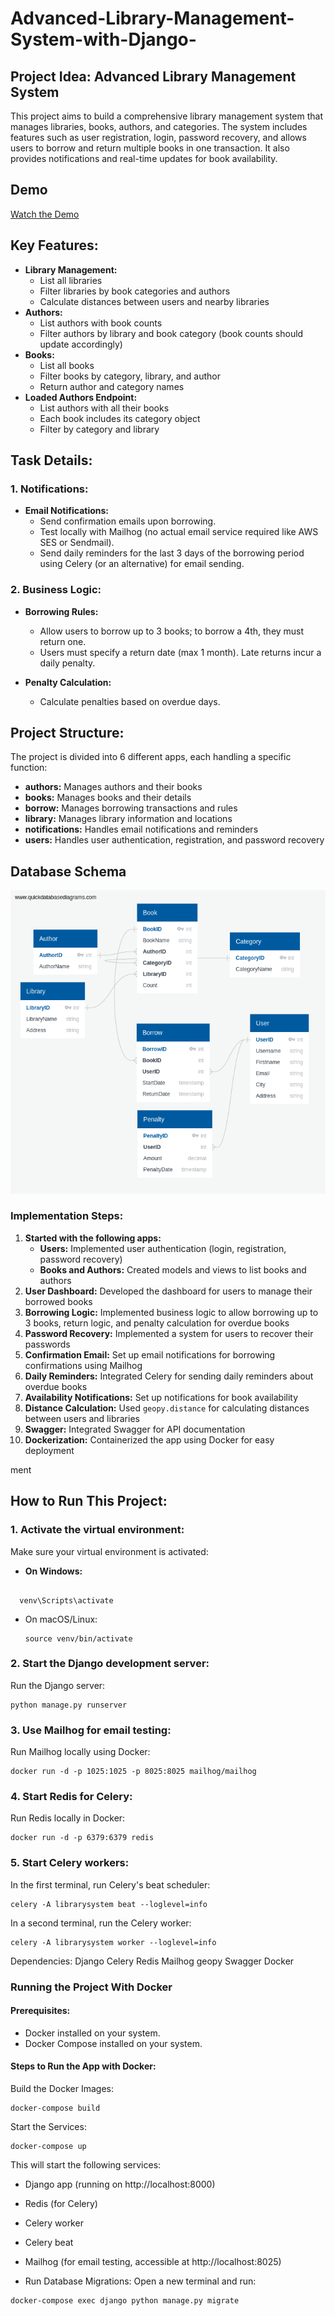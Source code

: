 # Advanced-Library-Management-System-with-Django-


## Project Idea: Advanced Library Management System
This project aims to build a comprehensive library management system that manages libraries, books, authors, and categories. The system includes features such as user registration, login, password recovery, and allows users to borrow and return multiple books in one transaction. It also provides notifications and real-time updates for book availability.
## Demo
[Watch the Demo](https://drive.google.com/file/d/1rKXsOfCiIBzHL6rUP-wOG7zNt-O-kqmw/view?usp=sharing)

## Key Features:
- **Library Management:**
  - List all libraries
  - Filter libraries by book categories and authors
  - Calculate distances between users and nearby libraries
- **Authors:**
  - List authors with book counts
  - Filter authors by library and book category (book counts should update accordingly)
- **Books:**
  - List all books
  - Filter books by category, library, and author
  - Return author and category names
- **Loaded Authors Endpoint:**
  - List authors with all their books
  - Each book includes its category object
  - Filter by category and library

## Task Details:

### 1. Notifications:
- **Email Notifications:**
  - Send confirmation emails upon borrowing. 
  - Test locally with Mailhog (no actual email service required like AWS SES or Sendmail).
  - Send daily reminders for the last 3 days of the borrowing period using Celery (or an alternative) for email sending.

### 2. Business Logic:
- **Borrowing Rules:**
  - Allow users to borrow up to 3 books; to borrow a 4th, they must return one.
  - Users must specify a return date (max 1 month). Late returns incur a daily penalty.
  
- **Penalty Calculation:**
  - Calculate penalties based on overdue days.

## Project Structure:
The project is divided into 6 different apps, each handling a specific function:
- **authors:** Manages authors and their books
- **books:** Manages books and their details
- **borrow:** Manages borrowing transactions and rules
- **library:** Manages library information and locations
- **notifications:** Handles email notifications and reminders
- **users:** Handles user authentication, registration, and password recovery

## Database Schema

![Database Schema](https://github.com/yaranasserr/Advanced-Library-Management-System-with-Django-/blob/main/QuickDBD-export.png?raw=true)


### Implementation Steps:
1. **Started with the following apps:**
   - **Users:** Implemented user authentication (login, registration, password recovery)
   - **Books and Authors:** Created models and views to list books and authors
2. **User Dashboard:** Developed the dashboard for users to manage their borrowed books
3. **Borrowing Logic:** Implemented business logic to allow borrowing up to 3 books, return logic, and penalty calculation for overdue books
4. **Password Recovery:** Implemented a system for users to recover their passwords
5. **Confirmation Email:** Set up email notifications for borrowing confirmations using Mailhog
6. **Daily Reminders:** Integrated Celery for sending daily reminders about overdue books
7. **Availability Notifications:** Set up notifications for book availability
8. **Distance Calculation:** Used `geopy.distance` for calculating distances between users and libraries
9. **Swagger:** Integrated Swagger for API documentation
10. **Dockerization:** Containerized the app using Docker for easy deployment

ment

## How to Run This Project:

### 1. Activate the virtual environment:

Make sure your virtual environment is activated:

- **On Windows:**

  

```

  venv\Scripts\activate
```

- On macOS/Linux:

  ```
  source venv/bin/activate
  ```


### 2. Start the Django development server:

Run the Django server:

```
python manage.py runserver
```

### 3. Use Mailhog for email testing:

Run Mailhog locally using Docker:

```
docker run -d -p 1025:1025 -p 8025:8025 mailhog/mailhog
```

### 4. Start Redis for Celery:

Run Redis locally in Docker:

```
docker run -d -p 6379:6379 redis
```

### 5. Start Celery workers:

In the first terminal, run Celery's beat scheduler:

```
celery -A librarysystem beat --loglevel=info
```

In a second terminal, run the Celery worker:
```
celery -A librarysystem worker --loglevel=info
```
Dependencies:
Django
Celery
Redis
Mailhog
geopy
Swagger
Docker

### **Running the Project With Docker**

#### Prerequisites:
- Docker installed on your system.
- Docker Compose installed on your system.

#### Steps to Run the App with Docker:


Build the Docker Images:

```
docker-compose build
```
Start the Services:

```
docker-compose up
```
This will start the following services:

- Django app (running on http://localhost:8000)

- Redis (for Celery)

- Celery worker

- Celery beat

- Mailhog (for email testing, accessible at http://localhost:8025)

- Run Database Migrations:
Open a new terminal and run:

```
docker-compose exec django python manage.py migrate
```

